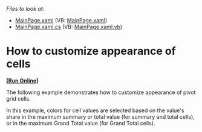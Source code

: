 <!-- default file list -->
*Files to look at*:

* [MainPage.xaml](./CS/DXPivotGrid_CellAppearance/MainPage.xaml) (VB: [MainPage.xaml](./VB/DXPivotGrid_CellAppearance/MainPage.xaml))
* [MainPage.xaml.cs](./CS/DXPivotGrid_CellAppearance/MainPage.xaml.cs) (VB: [MainPage.xaml.vb](./VB/DXPivotGrid_CellAppearance/MainPage.xaml.vb))
<!-- default file list end -->
# How to customize appearance of cells
<!-- run online -->
**[[Run Online]](https://codecentral.devexpress.com/e3872)**
<!-- run online end -->


<p>The following example demonstrates how to customize appearance of pivot grid cells.</p><p>In this example, colors for cell values are selected based on the value's share in the maximum summary or total value (for summary and total cells), or in the maximum Grand Total value (for Grand Total cells).</p>

<br/>


